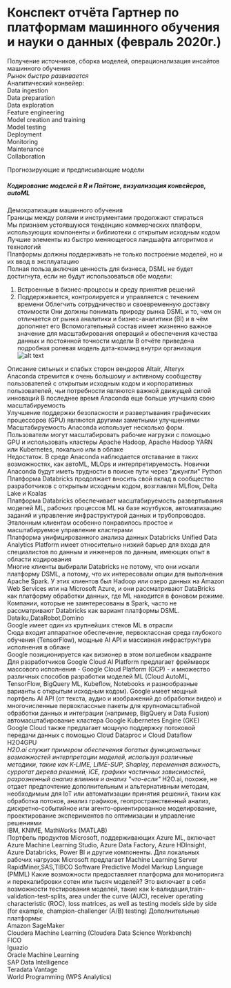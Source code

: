 # Конспект отчёта Гартнер по платформам машинного обучения и науки о данных (февраль 2020г.)

Получение источников, сборка моделей, операционализация инсайтов машинного обучения  
*Рынок быстро развивается*  
Аналитический конвейер:  
Data ingestion  
Data preparation  
Data exploration  
Feature engineering  
Model creation and training  
Model testing  
Deployment  
Monitoring  
Maintenance  
Collaboration  

Прогнозирующие и предписывающие модели  
##### Кодирование моделей в R и Пайтоне, визуализация конвейеров, autoML  
Демократизация машинного обучения  
Границы между ролями и инструментами продолжают стираться  
Мы признаем устоявшуюся тенденцию коммерческих платформ, использующих компоненты и библиотеки с открытым исходным кодом    
Лучшие элементы из быстро меняющегося ландшафта алгоритмов и технологий  
Платформы должны поддерживать не только построение моделей, но и их ввод в эксплуатацию  
Полная польза,включая ценность для бизнеса, DSML не будет достигнута, если не будут использоваться обе модели:  
1. Встроенные в бизнес-процессы и среду принятия решений  
2. Поддерживается, контролируется и управляется с течением времени
Облегчить сотрудничество и своевременную доставку стоимости
Они должны понимать природу рынка DSML и то, чем он отличается от рынка аналитики и бизнес-аналитики (BI) и в чём дополняет его
Вспомогательный состав имеет жизненно важное значение для масштабирования операций и обеспечения качества данных и постоянной точности модели
В отчёте приведена подробная ролевая модель дата-команд внутри организации  
![alt text](https://github.com/rnekrasov1980kursk/qartner_ml/2020-02-19_1005.png)

Описание сильных и слабых сторон вендоров Altair, Alteryx  
Anaconda стремится к очень большому и активному сообществу пользователей с открытым исходным кодом и корпоративных пользователей, чьи потребности являются важной движущей силой инноваций 
В последнее время Anaconda еще больше улучшила свою масштабируемость  
Улучшение поддержки безопасности и развертывания графических процессоров (GPU) являются другими заметными улучшениями    
Масштабируемость Anaconda использует несколько форм. Пользователи могут масштабировать рабочие нагрузки с помощью GPU и использовать кластеры Apache Hadoop, Apache Hadoop YARN или Kubernetes, локально или в облаке  
Недостаток. В среде Anaconda наблюдается отставание в таких возможностях, как автоML, MLOps и интерпретируемость. Новички Anaconda будут иметь трудности в поиске пути через "джунгли" Python  
Платформа Databricks продолжает вносить свой вклад в сообщество разработчиков с открытым исходным кодом, возглавляя MLflow, Delta Lake и Koalas  
Платформа Databricks обеспечивает масштабируемость развертывания моделей ML, рабочих процессов ML на базе ноутбуков, автоматизацию заданий и управление инфраструктурой данных и трубопроводов. Эталонным клиентам особенно понравилось простое и масштабируемое управление кластерами  
Платформа унифицированного анализа данных Databricks Unified Data Analytics Platform имеет относительно низкий барьер для входа для специалистов по данным и инженеров по данным, имеющих опыт в области кодирования  
Многие клиенты выбирали Databricks не потому, что они искали платформу DSML, а потому, что их интересовали опции для выполнения Apache Spark. У этих клиентов был Hadoop или озеро данных на Amazon Web Services или на Microsoft Azure, и они рассматривают DataBricks как платформу обработки данных, где ML находится в фоновом режиме. Компании, которые не заинтересованы в Spark, часто не рассматривают Databricks как вариант платформы DSML.
Dataiku,DataRobot,Domino  
Google имеет один из крупнейших стеков ML в отрасли  
Сюда входит аппаратное обеспечение, первоклассная среда глубокого обучения (TensorFlow), мощные AI API  и массивная инфраструктура исполнения в облаке  
Google позиционируется как визионер в этом волшебном квадранте  
Для разработчиков Google Cloud AI Platform предлагает фреймворк массового исполнения - Google Cloud Platform (GCP) - и множество различных способов разработки моделей ML (Cloud AutoML, TensorFlow, BigQuery ML, Kubeflow, Notebooks и разнообразные варианты с открытым исходным кодом). Google имеет мощный портфель AI API (от текста, аудио и изображений до обработки видео) и многочисленные первоклассные пакеты для крупномасштабной обработки данных и интеграции (например, BigQuery и Data Fusion)  
автомасштабирование кластера Google Kubernetes Engine (GKE)   
Google Cloud также предлагает мощную поддержку потоковой передачи данных с помощью Cloud Dataproc и Cloud Dataflow  
H2O4GPU  
*H2O.ai служит примером обеспечения богатых функциональных возможностей интерпретации моделей, используя различные методики, такие как K-LIME, LIME-SUP, Shapley, переменная важность, суррогат дерева решений, ICE, графики частичных зависимостей, разрозненный анализ влияния и анализ "что-если"*
H2O.ai, похоже, не отдает предпочтение дополнительным и альтернативным методам, необходимым для IoT или автоматизации принятия решений, таким как обработка потоков, анализ графиков, геопространственный анализ, дискретно-событийное или агенто-ориентированное моделирование, проектирование экспериментов по оптимизации и управление решениями  
IBM, KNIME, MathWorks (MATLAB)  
Портфель продуктов Microsoft, поддерживающих Azure ML, включает Azure Machine Learning Studio, Azure Data Factory, Azure HDInsight, Azure Databricks, Power BI и другие компоненты. Для локальных рабочих нагрузок Microsoft предлагает Machine Learning Server  
RapidMiner,SAS,TIBCO Software
Predictive Model Markup Language (PMML)
Какие возможности предоставляет платформа для мониторинга и перекалибровки сотен или тысяч моделей? Это включает в себя возможности тестирования моделей, такие как k-валидация,train-validation-test-splits, area under the curve (AUC), receiver operating characteristic (ROC), loss matrices, as well as testing models side by side (for example, champion-challenger (A/B) testing)
Дополнительные платформы:  
Amazon SageMaker  
Cloudera Machine Learning (Cloudera Data Science Workbench)  
FICO  
Iguazio  
Oracle Machine Learning  
SAP Data Intelligence  
Teradata Vantage  
World Programming (WPS Analytics)  







